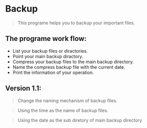Backup
==================
> This programe helps you to backup your important 
  files. 

The programe work flow:
-----------------------
* List your backup files or diractories.
* Point your main backup diractory.
* Compress your backup files to the main backup directory.
* Name the compress backup file with the current date.
* Print the information of your operation.


## Version 1.1:
> Change the naming mechanism of backup files.

> Using the time as the name of backup files.

> Using the date as the sub diretory of main backup directory

